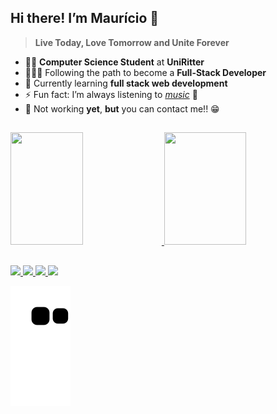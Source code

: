 ## Hi there! I’m **Maurício** 👋
> **Live Today, Love Tomorrow and Unite Forever**

- 👨‍🎓 **Computer Science Student** at **UniRitter**
- 🧑🏽‍💻 Following the path to become a **Full-Stack Developer**
- 🌱 Currently learning **full stack web development** 
- ⚡ Fun fact: I’m always listening to <a href="https://www.tomorrowland.com/home/radio">*music*</a> 🎵
- 🔭 Not working **yet**, **but** you can contact me!! 😁

##

<div>
<a href="https://github.com/Mauricio-Caminha" />
<img height="180em" width="48%" src="https://github-readme-stats.vercel.app/api?username=mauricio-caminha&show_icons=true&theme=dracula&include_all_commits=true&count_private=true"/>
<img height="180em" width="51%" src="https://github-readme-stats.vercel.app/api/top-langs/?username=mauricio-caminha&layout=compact&langs_count=16&theme=dracula"/>
</div> 

## 

<div>
<a href="https://instagram.com/mauriciocaminha" target="_blank"><img src="https://img.shields.io/badge/Instagram-E4405F?style=for-the-badge&logo=instagram&logoColor=white" />
<a href="mailto:mauricio.caminha@hotmail.com" target="_blank"><img src="https://img.shields.io/badge/Gmail-D14836?style=for-the-badge&logo=gmail&logoColor=white" />
<a href="https://www.linkedin.com/in/mauriciocaminha/" target="_blank"><img src="https://img.shields.io/badge/LinkedIn-0077B5?style=for-the-badge&logo=linkedin&logoColor=white" />
<a href=https://open.spotify.com/user/maur%C3%ADcio98" target="_blank"><img src="https://img.shields.io/badge/Spotify-1ED760?&style=for-the-badge&logo=spotify&logoColor=white" />
</div>

![Snake animation](https://github.com/Mauricio-Caminha/mauricio-caminha/blob/output/github-contribution-grid-snake.svg)
